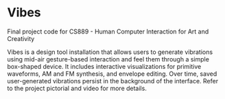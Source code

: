 # Vibes

Final project code for CS889 - Human Computer Interaction for Art and Creativity

Vibes is a design tool installation that allows users to generate vibrations using mid-air gesture-based interaction and feel them through a simple box-shaped device. It includes interactive visualizations for primitive waveforms, AM and FM synthesis, and envelope editing. Over time, saved user-generated vibrations persist in the background of the interface. Refer to the project pictorial and video for more details.
